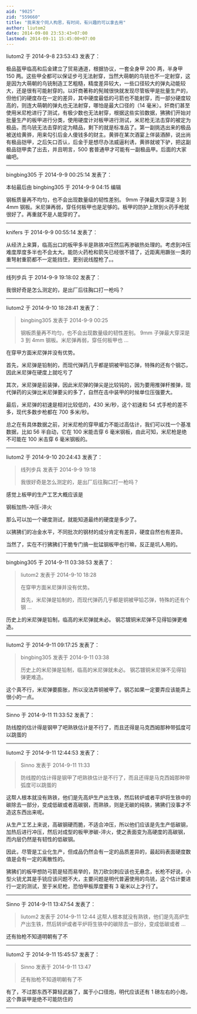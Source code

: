 ```yaml
---
aid: "9025"
zid: "559660"
title: "我来发个同人构思，有时间，有兴趣的可以拿去用"
author: liutom2
date: 2014-09-08 23:53:43+07:00
lastmod: 2014-09-11 15:45:00+07:00
---
```


liutom2 于 2014-9-8 23:53:43 发表了：

极品盔甲临高和后金建立了贸易通道，根据协议，一套全身甲 200 两，半身甲 150 两。这些甲全都可以保证步弓无法射穿，当然大萌朝的鸟铳也不一定射穿，这是因为大萌朝的鸟铳制造工艺粗糙，精度差异较大，一些口径较大的弹丸动能较大，还是很有可能射穿的。以奸商著称的髡贼很快就发现尽管板甲是批量生产的，但他们的硬度存在一定的差异，其中硬度最低的弓箭也不能射穿，而一部分硬度较高的，则连大萌朝的弹丸也无法射穿，哪怕是最大口径的（14 毫米）。奸商们甚至使用米尼枪进行了测试，有极少数也无法射穿，根据这些实验数据，狒狒们开始对批量生产的板甲进行分类，使用硬度计对板甲进行测试，米尼枪无法击穿的被定为极品，而鸟铳无法击穿的定为精品，剩下的就是标准品了。第一副挑选出来的极品被送给黄骅，用来勾引后金人傻钱多的财主。黄骅在某次酒宴上佯装酒醉，说出尚有极品铠甲，之后矢口否认，后金于是想尽办法威逼利诱，黄骅就坡下驴，把这副极品铠甲卖了出去，并且明言，500 套普通甲才可能有一副极品甲。后面的大家编吧。

---

bingbing305 于 2014-9-9 00:25:14 发表了：

本帖最后由 bingbing305 于 2014-9-9 04:15 编辑

钢板质量再不均匀，也不会出现数量级的韧性差别。 9mm 子弹最大穿深是 3 到 4mm 钢板。米尼弹再弱，穿任何板甲也是足够的。板甲的防护上限到火药手枪就很好了。再重就不是人能穿的了。

---

knifers 于 2014-9-9 00:55:14 发表了：

从经济上来算，临高出口的板甲多半是熟铁冲压然后再渗碳热处理的。考虑到冲压难度厚度多半也不会太大。能防火药枪和箭矢已经很不错了，近距离用蹶张一类的重弩射重箭都不一定能挡住，更别说线膛枪了。。

---

线列步兵 于 2014-9-9 19:18:02 发表了：

我很好奇是怎么测定的，是出厂后往胸口打一枪吗？

---

liutom2 于 2014-9-10 18:28:41 发表了：

> bingbing305 发表于 2014-9-9 00:25
>
> 钢板质量再不均匀，也不会出现数量级的韧性差别。 9mm 子弹最大穿深是 3 到 4mm 钢板。米尼弹再弱，穿任何板甲也 ...

在穿甲方面米尼弹并没有优势。

首先，米尼弹是铅制的，而现代弹药几乎都是铜被甲铅芯弹，特殊的还有个钢芯，因此米尼弹在硬度上就吃亏了

其次，米尼弹是前装弹，因此米尼弹的弹尖是比较钝的，因为要用推弹杆推弹，现代弹药的尖弹比米尼弹要尖的多了，自然在击中装甲的时候单位压强要大。

最后，米尼弹的初速是相对比较低的，430 米/秒，这个初速和 54 式手枪的差不多，现代多数步枪都在 700 多米/秒。

总之在有具体数据之前，对米尼枪的穿甲威力不能过高估计，我们可以找一个基准数据，比如 56 半自动，它在 100 米能击穿 6 毫米钢板，由此可知，米尼枪是绝不可能在 100 米击穿 6 毫米钢板的。

---

liutom2 于 2014-9-10 20:24:43 发表了：

> 线列步兵 发表于 2014-9-9 19:18
>
> 我很好奇是怎么测定的，是出厂后往胸口打一枪吗？

感觉上板甲的生产工艺大概应该是

钢板加热-冲压-淬火

那么可以加一个硬度测试，就能知道最终的硬度是多少了。

以狒狒们的冶金水平，不同批次的钢材的成分肯定有差异，硬度自然也有差异。

当然了，实在不行狒狒们干脆专门搞一批锰钢板甲也行嘛，反正是坑人用的。

---

bingbing305 于 2014-9-11 03:38:53 发表了：

> liutom2 发表于 2014-9-10 18:28
>
> 在穿甲方面米尼弹并没有优势。
>
> 首先，米尼弹是铅制的，而现代弹药几乎都是铜被甲铅芯弹，特殊的还有个钢 ...

历史上的米尼弹是铅制，临高的米尼弹就未必。 钢芯镀铜米尼弹不见得铅弹更难造。

---

liutom2 于 2014-9-11 09:17:25 发表了：

> bingbing305 发表于 2014-9-11 03:38
>
> 历史上的米尼弹是铅制，临高的米尼弹就未必。 钢芯镀铜米尼弹不见得铅弹更难造。

这个真不行，米尼弹要膨胀，所以没法弄铜被甲了。钢芯如果一定要弄应该能弄上很小的一点。

---

Sinno 于 2014-9-11 11:33:52 发表了：

防线膛的估计得是钢甲了吧熟铁估计是不行了，而且还得是马克西姆那种带弧度可以跳蛋的

---

liutom2 于 2014-9-11 12:44:53 发表了：

> Sinno 发表于 2014-9-11 11:33
>
> 防线膛的估计得是钢甲了吧熟铁估计是不行了，而且还得是马克西姆那种带弧度可以跳蛋的

这帮人根本就没有熟铁，他们是先高炉生产出生铁，然后转炉或者平炉将生铁中的碳除去一部分，变成低碳或者高碳钢，而熟铁，则是无碳的纯铁，狒狒们没事才不造这东西出来呢。

从生产工艺上来说，高碳钢硬而脆，不适合冲压，所以他们应该是先生产低碳钢，加热后进行冲压，然后对成型的板甲渗碳-淬火，使之表面变为高硬度的高碳钢，而内层仍然是有韧性的低碳钢。

因此，尽管是工业化生产，但成品仍然会有一定的品质差异的，最起码表面硬度数值是会有一定的离散性的。

狒狒们的板甲想防弓箭是轻而易举的，防刀砍剑刺应该也无悬念，长枪不好说，小型火铳尤其是手铳应该问题不大，主要问题是明代普遍使用的鸟铳，这个估计要进行一定的测试，至于米尼枪，恐怕甲板厚度要有 3 毫米以上才行了。

---

Sinno 于 2014-9-11 13:47:54 发表了：

> liutom2 发表于 2014-9-11 12:44 这帮人根本就没有熟铁，他们是先高炉生产出生铁，然后转炉或者平炉将生铁中的碳除去一部分，变成低碳或者 ...

还有抬枪不知道明朝有了不

---

liutom2 于 2014-9-11 15:45:57 发表了：

> Sinno 发表于 2014-9-11 13:47
>
> 还有抬枪不知道明朝有了不

有了，不过那东西不算轻武器了，属于小口径炮，明代应该还有 1 磅左右的小炮，这个靠装甲是绝不可能防住的

---
